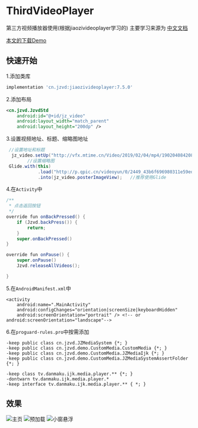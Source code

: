# ThirdVideoPlayer
第三方视频播放器使用(根据jiaozivideoplayer学习的)
主要学习来源为
[中文文档](http://jzvd.org)

[本文的下载Demo](https://github.com/liufx/ThirdVideoPlayer/tree/main/apk/app-release.apk)

## 快速开始

1.添加类库
```gradle
implementation 'cn.jzvd:jiaozivideoplayer:7.5.0'
```

2.添加布局
```xml
<cn.jzvd.JzvdStd
    android:id="@+id/jz_video"
    android:layout_width="match_parent"
    android:layout_height="200dp" />
```

3.设置视频地址、标题、缩略图地址
```java
 //设置地址和标题
  jz_video.setUp("http://vfx.mtime.cn/Video/2019/02/04/mp4/190204084208765161.mp4", "驯龙高手")
        //设置缩略图
 Glide.with(this)
            .load("http://p.qpic.cn/videoyun/0/2449_43b6f696980311e59ed467f22794e792_1/640")
            .into(jz_video.posterImageView);   //推荐使用Glide
```

4.在`Activity`中
```java
/**
 * 点击返回按钮
 */
override fun onBackPressed() {
    if (Jzvd.backPress()) {
        return;
    }
    super.onBackPressed()
}

override fun onPause() {
    super.onPause()
    Jzvd.releaseAllVideos();

}
```

5.在`AndroidManifest.xml`中
```
<activity
    android:name=".MainActivity"
    android:configChanges="orientation|screenSize|keyboardHidden"
    android:screenOrientation="portrait" /> <!-- or android:screenOrientation="landscape"-->
```

6.在`proguard-rules.pro`中按需添加
```
-keep public class cn.jzvd.JZMediaSystem {*; }
-keep public class cn.jzvd.demo.CustomMedia.CustomMedia {*; }
-keep public class cn.jzvd.demo.CustomMedia.JZMediaIjk {*; }
-keep public class cn.jzvd.demo.CustomMedia.JZMediaSystemAssertFolder {*; }

-keep class tv.danmaku.ijk.media.player.** {*; }
-dontwarn tv.danmaku.ijk.media.player.*
-keep interface tv.danmaku.ijk.media.player.** { *; }
```

## 效果
![主页](https://github.com/liufx/ThirdVideoPlayer/raw/master/image/1.png)
![预加载](https://github.com/liufx/ThirdVideoPlayer/raw/master/image/2.png)
![小窗悬浮](https://github.com/liufx/ThirdVideoPlayer/raw/master/image/3.png)
